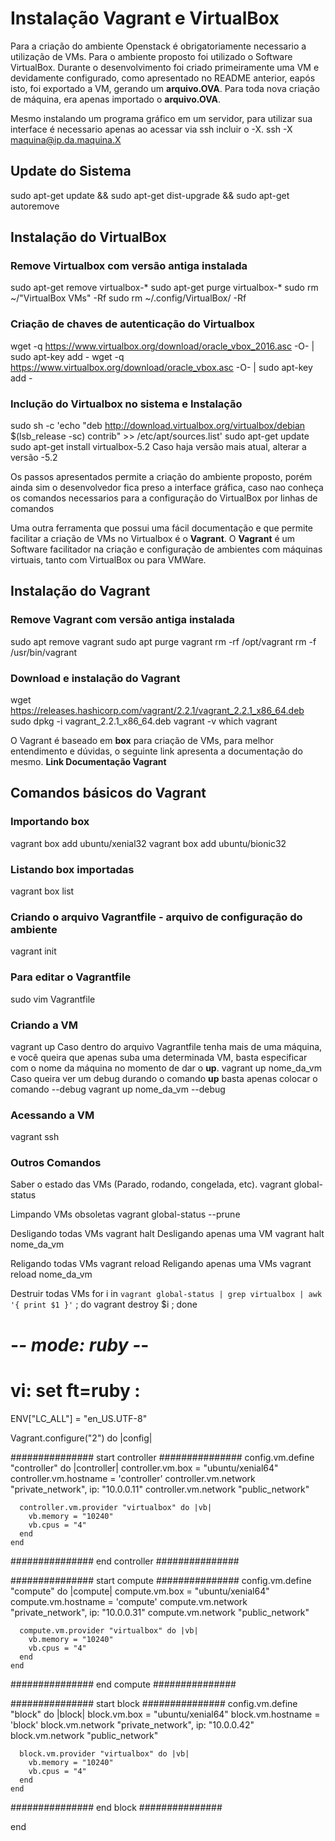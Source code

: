 # Instalação Vagrant e VirtualBox
Para a criação do ambiente Openstack é obrigatoriamente necessario a utilização de VMs. Para o ambiente proposto foi utilizado o Software VirtualBox.
Durante o desenvolvimento foi criado primeiramente uma VM e devidamente configurado, como apresentado no README anterior, eapós isto, foi exportado a VM, gerando um **arquivo.OVA**.
Para toda nova criação de máquina, era apenas importado o **arquivo.OVA**.

Mesmo instalando um programa gráfico em um servidor, para utilizar sua interface é necessario apenas ao acessar via ssh incluir o -X.
ssh -X maquina@ip.da.maquina.X

## Update do Sistema
sudo apt-get update && sudo apt-get dist-upgrade && sudo apt-get autoremove

## Instalação do VirtualBox
### Remove Virtualbox com versão antiga instalada
sudo apt-get remove virtualbox-\*
sudo apt-get purge virtualbox-\*
sudo rm ~/"VirtualBox VMs" -Rf
sudo rm ~/.config/VirtualBox/ -Rf

### Criação de chaves de autenticação do Virtualbox 
wget -q https://www.virtualbox.org/download/oracle_vbox_2016.asc -O- | sudo apt-key add -
wget -q https://www.virtualbox.org/download/oracle_vbox.asc -O- | sudo apt-key add -

### Inclução do Virtualbox no sistema e Instalação
sudo sh -c 'echo "deb http://download.virtualbox.org/virtualbox/debian $(lsb_release -sc) contrib" >> /etc/apt/sources.list'
sudo apt-get update
sudo apt-get install virtualbox-5.2
Caso haja versão mais atual, alterar a versão -5.2

Os passos apresentados permite a criação do ambiente proposto, porém ainda sim o desenvolvedor fica preso a interface gráfica, caso nao conheça os comandos necessarios para a configuração do VirtualBox por linhas de comandos

Uma outra ferramenta que possui uma fácil documentação e que permite facilitar a criação de VMs no Virtualbox é o **Vagrant**.
O **Vagrant** é um Software facilitador na criação e configuração de ambientes com máquinas virtuais, tanto com VirtualBox ou para VMWare.  

## Instalação do Vagrant
### Remove Vagrant com versão antiga  instalada
sudo apt remove vagrant
sudo apt purge vagrant
rm -rf /opt/vagrant
rm -f /usr/bin/vagrant

### Download e instalação do Vagrant
wget https://releases.hashicorp.com/vagrant/2.2.1/vagrant_2.2.1_x86_64.deb
sudo dpkg -i vagrant_2.2.1_x86_64.deb
vagrant -v
which vagrant

O Vagrant é baseado em **box** para criação de VMs, para melhor entendimento e dúvidas, o seguinte link apresenta a documentação do mesmo.
**Link Documentação Vagrant** 

## Comandos básicos do Vagrant
### Importando box
vagrant box add ubuntu/xenial32
vagrant box add ubuntu/bionic32
### Listando box importadas
vagrant box list
### Criando o arquivo Vagrantfile - arquivo de configuração do ambiente
vagrant init

### Para editar o Vagrantfile
sudo vim Vagrantfile

### Criando a VM
vagrant up
Caso dentro do arquivo Vagrantfile tenha mais de uma máquina, e você queira que apenas suba uma determinada VM, basta especificar com o nome da máquina no momento de dar o **up**.
vagrant up nome_da_vm
Caso queira ver um debug durando o comando **up** basta apenas colocar o comando --debug
vagrant up nome_da_vm --debug

### Acessando a VM
vagrant ssh

### Outros Comandos
Saber o estado das VMs (Parado, rodando, congelada, etc).
vagrant global-status

Limpando VMs obsoletas
vagrant global-status --prune

Desligando todas VMs
vagrant halt
Desligando apenas uma VM
vagrant halt nome_da_vm

Religando todas VMs
vagrant reload
Religando apenas uma VMs
vagrant reload nome_da_vm

Destruir todas VMs
for i in `vagrant global-status | grep virtualbox | awk '{ print $1 }'` ; do vagrant destroy $i ; done

# -*- mode: ruby -*-
# vi: set ft=ruby :

ENV["LC_ALL"] = "en_US.UTF-8"

Vagrant.configure("2") do |config|
  
  ############### start controller ###############
    config.vm.define "controller" do |controller|
      controller.vm.box = "ubuntu/xenial64"
      controller.vm.hostname = 'controller'
      controller.vm.network "private_network", ip: "10.0.0.11"
      controller.vm.network "public_network"

      controller.vm.provider "virtualbox" do |vb|
        vb.memory = "10240"
        vb.cpus = "4"
      end
    end
  ############### end controller ###############

  ############### start compute ###############
    config.vm.define "compute" do |compute|
      compute.vm.box = "ubuntu/xenial64"
      compute.vm.hostname = 'compute'
      compute.vm.network "private_network", ip: "10.0.0.31"
      compute.vm.network "public_network"

      compute.vm.provider "virtualbox" do |vb|
        vb.memory = "10240"
        vb.cpus = "4"
      end
    end
  ############### end compute ###############

  ############### start block ###############
    config.vm.define "block" do |block|
      block.vm.box = "ubuntu/xenial64"
      block.vm.hostname = 'block'
      block.vm.network "private_network", ip: "10.0.0.42"
      block.vm.network "public_network"

      block.vm.provider "virtualbox" do |vb|
        vb.memory = "10240"
        vb.cpus = "4"
      end
    end
  ############### end block ###############

end